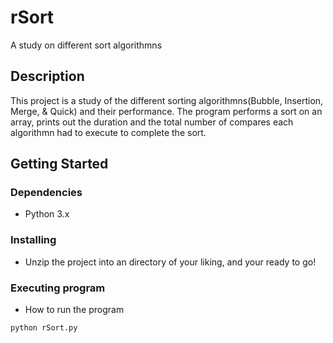 # rSort

A study on different sort algorithmns

## Description

This project is a study of the different sorting algorithmns(Bubble, Insertion, Merge, & Quick) and their performance. 
The program performs a sort on an array, prints out the duration and the total number of compares each algorithmn had to 
execute to complete the sort.

## Getting Started

### Dependencies

* Python 3.x

### Installing

* Unzip the project into an directory of your liking, and your ready to go!

### Executing program

* How to run the program
```
python rSort.py
```

